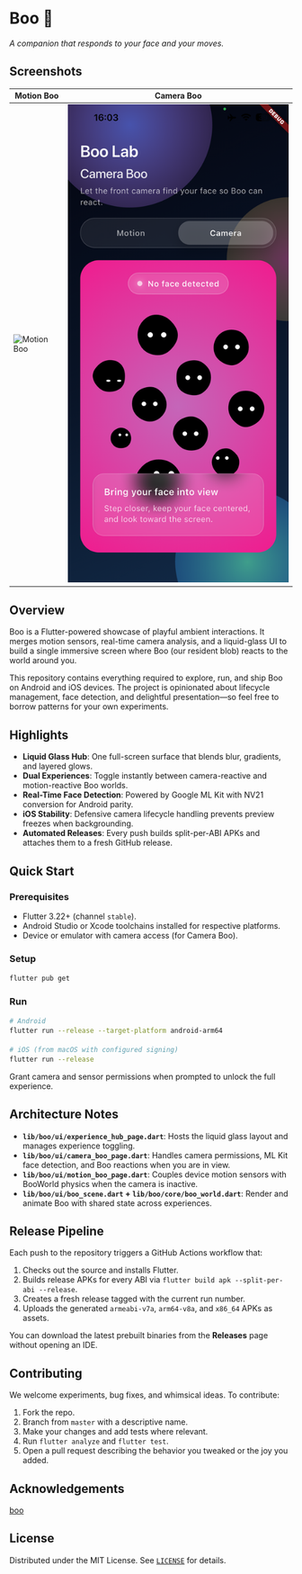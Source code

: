 # Boo 👻

*A companion that responds to your face and your moves.*

## Screenshots

| Motion Boo | Camera Boo |
| --- | --- |
| ![Motion Boo](art/motion.png) | ![Camera Boo](art/camera.png) |

## Overview

Boo is a Flutter-powered showcase of playful ambient interactions. It merges motion sensors, real-time camera analysis, and a liquid-glass UI to build a single immersive screen where Boo (our resident blob) reacts to the world around you.

This repository contains everything required to explore, run, and ship Boo on Android and iOS devices. The project is opinionated about lifecycle management, face detection, and delightful presentation—so feel free to borrow patterns for your own experiments.

## Highlights

- **Liquid Glass Hub**: One full-screen surface that blends blur, gradients, and layered glows.
- **Dual Experiences**: Toggle instantly between camera-reactive and motion-reactive Boo worlds.
- **Real-Time Face Detection**: Powered by Google ML Kit with NV21 conversion for Android parity.
- **iOS Stability**: Defensive camera lifecycle handling prevents preview freezes when backgrounding.
- **Automated Releases**: Every push builds split-per-ABI APKs and attaches them to a fresh GitHub release.

## Quick Start

### Prerequisites

- Flutter 3.22+ (channel `stable`).
- Android Studio or Xcode toolchains installed for respective platforms.
- Device or emulator with camera access (for Camera Boo).

### Setup

```bash
flutter pub get
```

### Run

```bash
# Android
flutter run --release --target-platform android-arm64

# iOS (from macOS with configured signing)
flutter run --release
```

Grant camera and sensor permissions when prompted to unlock the full experience.

## Architecture Notes

- **`lib/boo/ui/experience_hub_page.dart`**: Hosts the liquid glass layout and manages experience toggling.
- **`lib/boo/ui/camera_boo_page.dart`**: Handles camera permissions, ML Kit face detection, and Boo reactions when you are in view.
- **`lib/boo/ui/motion_boo_page.dart`**: Couples device motion sensors with BooWorld physics when the camera is inactive.
- **`lib/boo/ui/boo_scene.dart` + `lib/boo/core/boo_world.dart`**: Render and animate Boo with shared state across experiences.

## Release Pipeline

Each push to the repository triggers a GitHub Actions workflow that:

1. Checks out the source and installs Flutter.
2. Builds release APKs for every ABI via `flutter build apk --split-per-abi --release`.
3. Creates a fresh release tagged with the current run number.
4. Uploads the generated `armeabi-v7a`, `arm64-v8a`, and `x86_64` APKs as assets.

You can download the latest prebuilt binaries from the **Releases** page without opening an IDE.

## Contributing

We welcome experiments, bug fixes, and whimsical ideas. To contribute:

1. Fork the repo.
2. Branch from `master` with a descriptive name.
3. Make your changes and add tests where relevant.
4. Run `flutter analyze` and `flutter test`.
5. Open a pull request describing the behavior you tweaked or the joy you added.

## Acknowledgements

[boo](https://github.com/larvalabs/boo)

## License

Distributed under the MIT License. See [`LICENSE`](LICENSE) for details.
